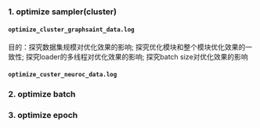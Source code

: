 ### 1. optimize sampler(cluster)

#### `optimize_cluster_graphsaint_data.log`

目的：探究数据集规模对优化效果的影响; 探究优化模块和整个模块优化效果的一致性; 探究loader的多线程对优化效果的影响; 探究batch size对优化效果的影响


#### `optimize_custer_neuroc_data.log`


### 2. optimize batch


### 3. optimize epoch